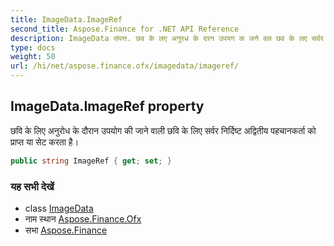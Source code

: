 ```yaml
---
title: ImageData.ImageRef
second_title: Aspose.Finance for .NET API Reference
description: ImageData संपत्त. छव के लए अनुरध के दरन उपयग क जने वल छव के लए सर्वर नर्दष्ट अद्वतय पहचनकर्त क प्रप्त य सेट करत है
type: docs
weight: 50
url: /hi/net/aspose.finance.ofx/imagedata/imageref/
---
```

## ImageData.ImageRef property

छवि के लिए अनुरोध के दौरान उपयोग की जाने वाली छवि के लिए सर्वर निर्दिष्ट अद्वितीय पहचानकर्ता को प्राप्त या सेट करता है।

```csharp
public string ImageRef { get; set; }
```

### यह सभी देखें

* class [ImageData](../)
* नाम स्थान [Aspose.Finance.Ofx](../../imagedata/)
* सभा [Aspose.Finance](../../../)


